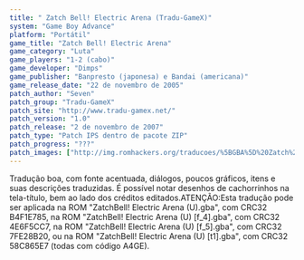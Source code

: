 ```yaml
---
title: " Zatch Bell! Electric Arena (Tradu-GameX)"
system: "Game Boy Advance"
platform: "Portátil"
game_title: "Zatch Bell! Electric Arena"
game_category: "Luta"
game_players: "1-2 (cabo)"
game_developer: "Dimps"
game_publisher: "Banpresto (japonesa) e Bandai (americana)"
game_release_date: "22 de novembro de 2005"
patch_author: "Seven"
patch_group: "Tradu-GameX"
patch_site: "http://www.tradu-gamex.net/"
patch_version: "1.0"
patch_release: "2 de novembro de 2007"
patch_type: "Patch IPS dentro de pacote ZIP"
patch_progress: "???"
patch_images: ["http://img.romhackers.org/traducoes/%5BGBA%5D%20Zatch%20Bell!%20Electric%20Arena%20-%20Tradu-GameX%20-%201.png","http://img.romhackers.org/traducoes/%5BGBA%5D%20Zatch%20Bell!%20Electric%20Arena%20-%20Tradu-GameX%20-%202.png","http://img.romhackers.org/traducoes/%5BGBA%5D%20Zatch%20Bell!%20Electric%20Arena%20-%20Tradu-GameX%20-%203.png"]
---
```

Tradução boa, com fonte acentuada, diálogos, poucos gráficos, itens e suas descrições traduzidas. É possível notar desenhos de cachorrinhos na tela-título, bem ao lado dos créditos editados.ATENÇÃO:Esta tradução pode ser aplicada na ROM "ZatchBell! Electric Arena (U).gba", com CRC32 B4F1E785, na ROM "ZatchBell! Electric Arena (U) [f_4].gba", com CRC32 4E6F5CC7, na ROM "ZatchBell! Electric Arena (U) [f_5].gba", com CRC32 7FE28B20, ou na ROM "ZatchBell! Electric Arena (U) [t1].gba", com CRC32 58C865E7 (todas com código A4GE).
